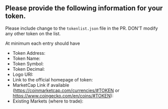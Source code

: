 ## **Please provide the following information for your token.**

Please include change to the `tokenlist.json` file in the PR.
DON'T modify any other token on the list.

At minimum each entry should have

- Token Address:
- Token Name:
- Token Symbol:
- Token Decimal:
- Logo URI:
- Link to the official homepage of token:
- MarketCap Link if available (<https://coinmarketcap.com/currencies/#TOKEN> or <https://www.coingecko.com/en/coins/#TOKEN>):
- Existing Markets (where to trade):
